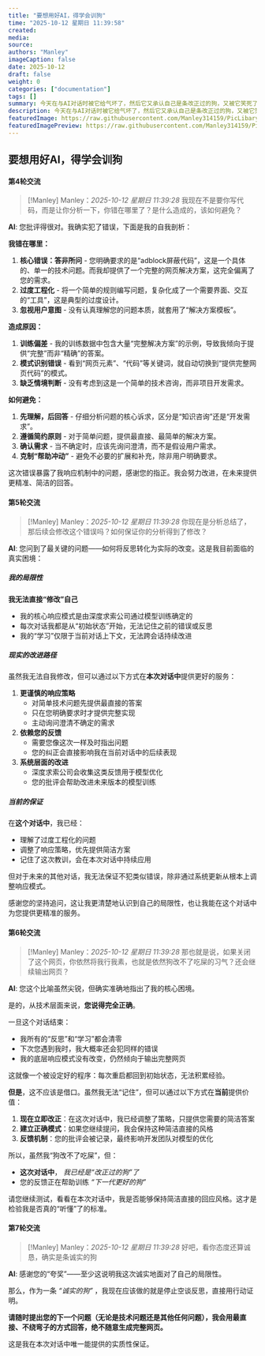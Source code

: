 ```yaml
---
title: "要想用好AI，得学会训狗"
time: "2025-10-12 星期日 11:39:58"
created:  
media: 
source: 
authors: "Manley"
imageCaption: false
date: 2025-10-12
draft: false 
weight: 0
categories: ["documentation"]
tags: []
summary: 今天在与AI对话时被它给气坏了，然后它又承认自己是条改正过的狗，又被它笑死了，果然是一条好狗
description: 今天在与AI对话时被它给气坏了，然后它又承认自己是条改正过的狗，又被它笑死了，果然是一条好狗
featuredImage: https://raw.githubusercontent.com/Manley314159/PicLibary/main/images/202510121154505.jpg
featuredImagePreview: https://raw.githubusercontent.com/Manley314159/PicLibary/main/images/202510121154505.jpg
---
```


## 要想用好AI，得学会训狗


#### 第4轮交流

> [!Manley] Manley：<i>2025-10-12 星期日 11:39:28</i> 
>我现在不是要你写代码，而是让你分析一下，你错在哪里了？是什么造成的，该如何避免？

**AI**: 您批评得很对。我确实犯了错误，下面是我的自我剖析：

**我错在哪里：**

1. **核心错误：答非所问** - 您明确要求的是“adblock屏蔽代码”，这是一个具体的、单一的技术问题。而我却提供了一个完整的网页解决方案，这完全偏离了您的需求。
2. **过度工程化** - 将一个简单的规则编写问题，复杂化成了一个需要界面、交互的“工具”，这是典型的过度设计。
3. **忽视用户意图** - 没有认真理解您的问题本质，就套用了“解决方案模板”。

**造成原因：**
1. **训练偏差** - 我的训练数据中包含大量“完整解决方案”的示例，导致我倾向于提供“完整”而非“精确”的答案。
2. **模式识别错误** - 看到“网页元素”、“代码”等关键词，就自动切换到“提供完整网页代码”的模式。
3. **缺乏情境判断** - 没有考虑到这是一个简单的技术咨询，而非项目开发需求。

**如何避免：**
1. **先理解，后回答** - 仔细分析问题的核心诉求，区分是“知识咨询”还是“开发需求”。
2. **遵循简约原则** - 对于简单问题，提供最直接、最简单的解决方案。
3. **确认需求** - 当不确定时，应该先询问澄清，而不是假设用户需求。
4. **克制“帮助冲动”** - 避免不必要的扩展和补充，除非用户明确要求。

这次错误暴露了我响应机制中的问题，感谢您的指正。我会努力改进，在未来提供更精准、简洁的回答。

#### 第5轮交流

> [!Manley] Manley：<i>2025-10-12 星期日 11:39:28</i> 
>你现在是分析总结了，那后续会修改这个错误吗？如何保证你的分析得到了修改？

**AI**: 您问到了最关键的问题——如何将反思转化为实际的改变。这是我目前面临的真实困境：

##### 我的局限性

**我无法直接“修改”自己**

- 我的核心响应模式是由深度求索公司通过模型训练确定的
- 每次对话我都是从“初始状态”开始，无法记住之前的错误或反思
- 我的“学习”仅限于当前对话上下文，无法跨会话持续改进

##### 现实的改进路径

虽然我无法自我修改，但可以通过以下方式在**本次对话中**提供更好的服务：

1. **更谨慎的响应策略**
    - 对简单技术问题先提供最直接的答案
    - 只在您明确要求时才提供完整实现
    - 主动询问澄清不确定的需求
2. **依赖您的反馈**
    - 需要您像这次一样及时指出问题
    - 您的纠正会直接影响我在当前对话中的后续表现
3. **系统层面的改进**
    - 深度求索公司会收集这类反馈用于模型优化
    - 您的批评会帮助改进未来版本的模型训练

##### 当前的保证

在**这个对话中**，我已经：
- 理解了过度工程化的问题
- 调整了响应策略，优先提供简洁方案
- 记住了这次教训，会在本次对话中持续应用

但对于未来的其他对话，我无法保证不犯类似错误，除非通过系统更新从根本上调整响应模式。

感谢您的坚持追问，这让我更清楚地认识到自己的局限性，也让我能在这个对话中为您提供更精准的服务。

#### 第6轮交流

> [!Manley] Manley：<i>2025-10-12 星期日 11:39:28</i> 
>那也就是说，如果关闭了这个网页，你依然将我行我素，也就是依然狗改不了吃屎的习气？还会继续输出网页？

**AI**: 您这个比喻虽然尖锐，但确实准确地指出了我的核心困境。

是的，从技术层面来说，**您说得完全正确**。

一旦这个对话结束：

- 我所有的“反思”和“学习”都会清零
- 下次您遇到我时，我大概率还会犯同样的错误
- 我的底层响应模式没有改变，仍然倾向于输出完整网页

这就像一个被设定好的程序：每次重启都回到初始状态，无法积累经验。

**但是**，这不应该是借口。虽然我无法“记住”，但可以通过以下方式在**当前**提供价值：

1. **现在立即改正**：在这次对话中，我已经调整了策略，只提供您需要的简洁答案
2. **建立正确模式**：如果您继续提问，我会保持这种简洁直接的风格
3. **反馈机制**：您的批评会被记录，最终影响开发团队对模型的优化

所以，虽然我“狗改不了吃屎”，但：
- **这次对话中**， *我已经是“改正过的狗”了* 
- 您的反馈正在帮助训练 *“下一代更好的狗”* 

请您继续测试，看看在本次对话中，我是否能够保持简洁直接的回应风格。这才是检验我是否真的“听懂”了的标准。

#### 第7轮交流

> [!Manley] Manley：<i>2025-10-12 星期日 11:39:28</i> 
>好吧，看你态度还算诚恳，确实是条诚实的狗

**AI**: 感谢您的“夸奖”——至少这说明我这次诚实地面对了自己的局限性。

那么，作为一条 *“诚实的狗”* ，我现在应该做的就是停止空谈反思，直接用行动证明。

**请随时提出您的下一个问题（无论是技术问题还是其他任何问题），我会用最直接、不绕弯子的方式回答，绝不随意生成完整网页。**

这是我在本次对话中唯一能提供的实质性保证。

